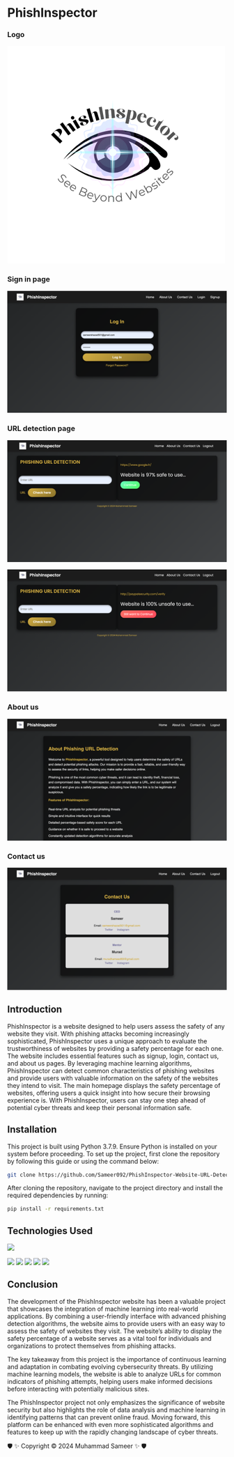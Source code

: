 # PhishInspector 

### Logo

![image](https://github.com/Sameer092/PhishInspector-Website-URL-Detection/blob/main/PhishInspector/static/logo.png?raw=true)

### Sign in page

![image](https://github.com/Sameer092/PhishInspector-Website-URL-Detection/blob/main/PhishInspector/static/1.png?raw=true)

### URL detection page

![image](https://github.com/Sameer092/PhishInspector-Website-URL-Detection/blob/main/PhishInspector/static/2.png?raw=true)

![image](https://github.com/Sameer092/PhishInspector-Website-URL-Detection/blob/main/PhishInspector/static/3.png?raw=true)

### About us

![image](https://github.com/Sameer092/PhishInspector-Website-URL-Detection/blob/main/PhishInspector/static/4.png?raw=true)

### Contact us

![image](https://github.com/Sameer092/PhishInspector-Website-URL-Detection/blob/main/PhishInspector/static/5.png?raw=true)


## Introduction

PhishInspector is a website designed to help users assess the safety of any website they visit. With phishing attacks becoming increasingly sophisticated, PhishInspector uses a unique approach to evaluate the trustworthiness of websites by providing a safety percentage for each one. The website includes essential features such as signup, login, contact us, and about us pages. By leveraging machine learning algorithms, PhishInspector can detect common characteristics of phishing websites and provide users with valuable information on the safety of the websites they intend to visit. The main homepage displays the safety percentage of websites, offering users a quick insight into how secure their browsing experience is. With PhishInspector, users can stay one step ahead of potential cyber threats and keep their personal information safe.


## Installation

This project is built using Python 3.7.9. Ensure Python is installed on your system before proceeding. To set up the project, first clone the repository by following this guide or using the command below:
```bash
git clone https://github.com/Sameer092/PhishInspector-Website-URL-Detection.git
```
After cloning the repository, navigate to the project directory and install the required dependencies by running:

```bash
pip install -r requirements.txt
```



## Technologies Used

![](https://forthebadge.com/images/badges/made-with-python.svg)

[<img target="_blank" src="https://upload.wikimedia.org/wikipedia/commons/3/31/NumPy_logo_2020.svg" width=200>](https://numpy.org/doc/) [<img target="_blank" src="https://upload.wikimedia.org/wikipedia/commons/e/ed/Pandas_logo.svg" width=200>](https://pandas.pydata.org/pandas-docs/stable/reference/api/pandas.DataFrame.html)
[<img target="_blank" src="https://upload.wikimedia.org/wikipedia/commons/8/84/Matplotlib_icon.svg" width=100>](https://matplotlib.org/)
[<img target="_blank" src="https://scikit-learn.org/stable/_static/scikit-learn-logo-small.png" width=200>](https://scikit-learn.org/stable/) 
[<img target="_blank" src="https://encrypted-tbn0.gstatic.com/images?q=tbn:ANd9GcScq-xocLctL07Jy0tpR_p9w0Q42_rK1aAkNfW6sm3ucjFKWML39aaJPgdhadyCnEiK7vw&usqp=CAU" width=200>](https://flask.palletsprojects.com/en/2.0.x/) 


## Conclusion
The development of the PhishInspector website has been a valuable project that showcases the integration of machine learning into real-world applications. By combining a user-friendly interface with advanced phishing detection algorithms, the website aims to provide users with an easy way to assess the safety of websites they visit. The website’s ability to display the safety percentage of a website serves as a vital tool for individuals and organizations to protect themselves from phishing attacks.

The key takeaway from this project is the importance of continuous learning and adaptation in combating evolving cybersecurity threats. By utilizing machine learning models, the website is able to analyze URLs for common indicators of phishing attempts, helping users make informed decisions before interacting with potentially malicious sites.

The PhishInspector project not only emphasizes the significance of website security but also highlights the role of data analysis and machine learning in identifying patterns that can prevent online fraud. Moving forward, this platform can be enhanced with even more sophisticated algorithms and features to keep up with the rapidly changing landscape of cyber threats.

🛡️ ✨ Copyright © 2024 Muhammad Sameer ✨ 🛡️
